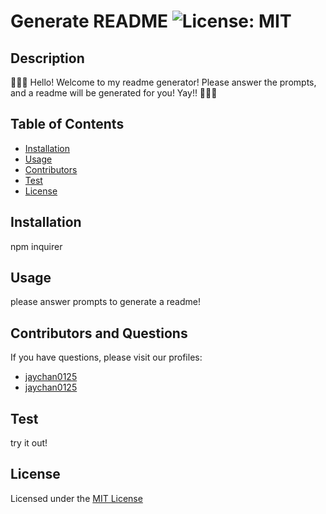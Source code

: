 
# Generate README ![License: MIT](https://img.shields.io/badge/License-MIT-yellow.svg)

## Description 
🦝🦝🦝 Hello! Welcome to my readme generator! Please answer the prompts, and a readme will be generated for you! Yay!! 🦝🦝🦝

## Table of Contents 
- [Installation](#installation)
- [Usage](#usage)
- [Contributors](#contributors-and-questions)
- [Test](#test)
- [License](#license)

## Installation
npm inquirer

## Usage
please answer prompts to generate a readme! 

## Contributors and Questions
If you have questions, please visit our profiles:
- [jaychan0125](https://github.com/jaychan0125)
- [jaychan0125](https://github.com/jaychan0125)

## Test
try it out!

## License
Licensed under the [MIT License](https://opensource.org/licenses/MIT)

